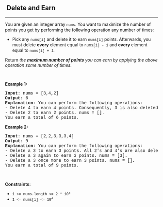 <h2>  Delete and Earn</h2><hr><div><p>You are given an integer array <code style="font-family: SFMono-Regular, Consolas, &quot;Liberation Mono&quot;, Menlo, Courier, monospace, Bangla935, sans-serif;">nums</code>. You want to maximize the number of points you get by performing the following operation any number of times:</p>

<ul>
	<li>Pick any <code style="font-family: SFMono-Regular, Consolas, &quot;Liberation Mono&quot;, Menlo, Courier, monospace, Bangla935, sans-serif;">nums[i]</code> and delete it to earn <code style="font-family: SFMono-Regular, Consolas, &quot;Liberation Mono&quot;, Menlo, Courier, monospace, Bangla935, sans-serif;">nums[i]</code> points. Afterwards, you must delete <b>every</b> element equal to <code style="font-family: SFMono-Regular, Consolas, &quot;Liberation Mono&quot;, Menlo, Courier, monospace, Bangla935, sans-serif;">nums[i] - 1</code> and <strong>every</strong> element equal to <code style="font-family: SFMono-Regular, Consolas, &quot;Liberation Mono&quot;, Menlo, Courier, monospace, Bangla935, sans-serif;">nums[i] + 1</code>.</li>
</ul>

<p>Return <em>the <strong>maximum number of points</strong> you can earn by applying the above operation some number of times</em>.</p>

<p>&nbsp;</p>
<p><strong>Example 1:</strong></p>

<pre style="font-family: SFMono-Regular, Consolas, &quot;Liberation Mono&quot;, Menlo, Courier, monospace, Bangla935, sans-serif;"><strong>Input:</strong> nums = [3,4,2]
<strong>Output:</strong> 6
<strong>Explanation:</strong> You can perform the following operations:
- Delete 4 to earn 4 points. Consequently, 3 is also deleted. nums = [2].
- Delete 2 to earn 2 points. nums = [].
You earn a total of 6 points.
</pre>

<p><strong>Example 2:</strong></p>

<pre style="font-family: SFMono-Regular, Consolas, &quot;Liberation Mono&quot;, Menlo, Courier, monospace, Bangla935, sans-serif;"><strong>Input:</strong> nums = [2,2,3,3,3,4]
<strong>Output:</strong> 9
<strong>Explanation:</strong> You can perform the following operations:
- Delete a 3 to earn 3 points. All 2's and 4's are also deleted. nums = [3,3].
- Delete a 3 again to earn 3 points. nums = [3].
- Delete a 3 once more to earn 3 points. nums = [].
You earn a total of 9 points.</pre>

<p>&nbsp;</p>
<p><strong>Constraints:</strong></p>

<ul>
	<li><code style="font-family: SFMono-Regular, Consolas, &quot;Liberation Mono&quot;, Menlo, Courier, monospace, Bangla935, sans-serif;">1 &lt;= nums.length &lt;= 2 * 10<sup>4</sup></code></li>
	<li><code style="font-family: SFMono-Regular, Consolas, &quot;Liberation Mono&quot;, Menlo, Courier, monospace, Bangla935, sans-serif;">1 &lt;= nums[i] &lt;= 10<sup>4</sup></code></li>
</ul>
</div>